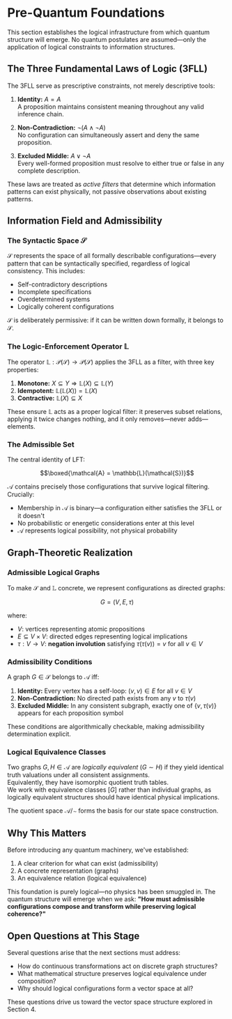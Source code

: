# Pre-Quantum Foundations

This section establishes the logical infrastructure from which quantum structure will emerge. No quantum postulates are assumed—only the application of logical constraints to information structures.

## The Three Fundamental Laws of Logic (3FLL)

The 3FLL serve as prescriptive constraints, not merely descriptive tools:

1. **Identity:** $A = A$  
   A proposition maintains consistent meaning throughout any valid inference chain.

2. **Non-Contradiction:** $\neg(A \land \neg A)$  
   No configuration can simultaneously assert and deny the same proposition.

3. **Excluded Middle:** $A \lor \neg A$  
   Every well-formed proposition must resolve to either true or false in any complete description.

These laws are treated as *active filters* that determine which information patterns can exist physically, not passive observations about existing patterns.

## Information Field and Admissibility

### The Syntactic Space $\mathcal{S}$

$\mathcal{S}$ represents the space of all formally describable configurations—every pattern that can be syntactically specified, regardless of logical consistency. This includes:
- Self-contradictory descriptions  
- Incomplete specifications
- Overdetermined systems
- Logically coherent configurations

$\mathcal{S}$ is deliberately permissive: if it can be written down formally, it belongs to $\mathcal{S}$.

### The Logic-Enforcement Operator $\mathbb{L}$

The operator $\mathbb{L}: \mathcal{P}(\mathcal{S}) \to \mathcal{P}(\mathcal{S})$ applies the 3FLL as a filter, with three key properties:

1. **Monotone:** $X \subseteq Y \Rightarrow \mathbb{L}(X) \subseteq \mathbb{L}(Y)$  
2. **Idempotent:** $\mathbb{L}(\mathbb{L}(X)) = \mathbb{L}(X)$  
3. **Contractive:** $\mathbb{L}(X) \subseteq X$

These ensure $\mathbb{L}$ acts as a proper logical filter: it preserves subset relations, applying it twice changes nothing, and it only removes—never adds—elements.

### The Admissible Set

The central identity of LFT:

$$\boxed{\mathcal{A} = \mathbb{L}(\mathcal{S})}$$

$\mathcal{A}$ contains precisely those configurations that survive logical filtering. Crucially:
- Membership in $\mathcal{A}$ is binary—a configuration either satisfies the 3FLL or it doesn't  
- No probabilistic or energetic considerations enter at this level  
- $\mathcal{A}$ represents logical possibility, not physical probability  

## Graph-Theoretic Realization

### Admissible Logical Graphs

To make $\mathcal{S}$ and $\mathbb{L}$ concrete, we represent configurations as directed graphs:

$$G = (V, E, \tau)$$

where:  
- $V$: vertices representing atomic propositions  
- $E \subseteq V \times V$: directed edges representing logical implications  
- $\tau: V \to V$: **negation involution** satisfying $\tau(\tau(v)) = v$ for all $v \in V$

### Admissibility Conditions

A graph $G \in \mathcal{S}$ belongs to $\mathcal{A}$ iff:

1. **Identity:** Every vertex has a self-loop: $(v,v) \in E$ for all $v \in V$  
2. **Non-Contradiction:** No directed path exists from any $v$ to $\tau(v)$  
3. **Excluded Middle:** In any consistent subgraph, exactly one of $\{v, \tau(v)\}$ appears for each proposition symbol  

These conditions are algorithmically checkable, making admissibility determination explicit.

### Logical Equivalence Classes

Two graphs $G, H \in \mathcal{A}$ are *logically equivalent* ($G \sim H$) if they yield identical truth valuations under all consistent assignments.  
Equivalently, they have isomorphic quotient truth tables.  
We work with equivalence classes $[G]$ rather than individual graphs, as logically equivalent structures should have identical physical implications.

The quotient space $\mathcal{A} / \!\sim$ forms the basis for our state space construction.

## Why This Matters

Before introducing any quantum machinery, we've established:
1. A clear criterion for what can exist (admissibility)  
2. A concrete representation (graphs)  
3. An equivalence relation (logical equivalence)  

This foundation is purely logical—no physics has been smuggled in. The quantum structure will emerge when we ask: **"How must admissible configurations compose and transform while preserving logical coherence?"**

## Open Questions at This Stage

Several questions arise that the next sections must address:
- How do continuous transformations act on discrete graph structures?  
- What mathematical structure preserves logical equivalence under composition?  
- Why should logical configurations form a vector space at all?  

These questions drive us toward the vector space structure explored in Section 4.

